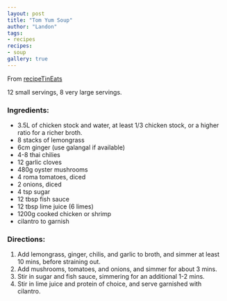 ```yaml
---
layout: post
title: "Tom Yum Soup"
author: "Landon"
tags:
- recipes
recipes:
- soup
gallery: true
---
```


From [recipeTinEats](https://www.recipetineats.com/tom-yum-soup-thai/)

12 small servings, 8 very large servings.

### Ingredients:
- 3.5L of chicken stock and water, at least 1/3 chicken stock, or a higher ratio for a richer broth.
- 8 stacks of lemongrass
- 6cm ginger (use galangal if available)
- 4-8 thai chilies
- 12 garlic cloves
- 480g oyster mushrooms
- 4 roma tomatoes, diced
- 2 onions, diced
- 4 tsp sugar
- 12 tbsp fish sauce
- 12 tbsp lime juice (6 limes)
- 1200g cooked chicken or shrimp
- cilantro to garnish

### Directions:
1. Add lemongrass, ginger, chilis, and garlic to broth, and simmer at least 10 mins, before straining out.
2. Add mushrooms, tomatoes, and onions, and simmer for about 3 mins.
3. Stir in sugar and fish sauce, simmering for an additional 1-2 mins.
4. Stir in lime juice and protein of choice, and serve garnished with cilantro.

<div class="gallery">
<figure name="1" alt="Tom Yum soup" caption="Tom Yum soup with shrimp (pc: Priscilla)."></figure>
</div>